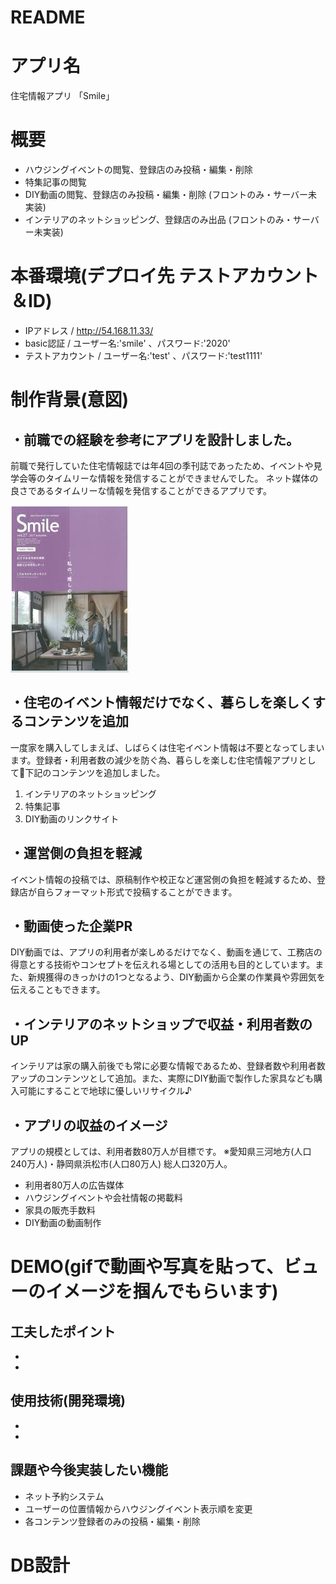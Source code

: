 # README

# アプリ名
住宅情報アプリ 「Smile」 

# 概要
* ハウジングイベントの閲覧、登録店のみ投稿・編集・削除
* 特集記事の閲覧 
* DIY動画の閲覧、登録店のみ投稿・編集・削除 (フロントのみ・サーバー未実装)
* インテリアのネットショッピング、登録店のみ出品 (フロントのみ・サーバー未実装)

# 本番環境(デプロイ先 テストアカウント＆ID)
* IPアドレス / http://54.168.11.33/
* basic認証 / ユーザー名:'smile' 、パスワード:'2020'
* テストアカウント / ユーザー名:'test' 、パスワード:'test1111'

# 制作背景(意図)
## ・前職での経験を参考にアプリを設計しました。

前職で発行していた住宅情報誌では年4回の季刊誌であったため、イベントや見学会等のタイムリーな情報を発信することができませんでした。
ネット媒体の良さであるタイムリーな情報を発信することができるアプリです。

![smile_READEME.jpg](app/assets/images/smile_READEME.jpg)

## ・住宅のイベント情報だけでなく、暮らしを楽しくするコンテンツを追加
一度家を購入してしまえば、しばらくは住宅イベント情報は不要となってしまいます。登録者・利用者数の減少を防ぐ為、暮らしを楽しむ住宅情報アプリとして下記のコンテンツを追加しました。

1. インテリアのネットショッピング 
2. 特集記事
3. DIY動画のリンクサイト

## ・運営側の負担を軽減
イベント情報の投稿では、原稿制作や校正など運営側の負担を軽減するため、登録店が自らフォーマット形式で投稿することができます。

## ・動画使った企業PR
DIY動画では、アプリの利用者が楽しめるだけでなく、動画を通じて、工務店の得意とする技術やコンセプトを伝えれる場としての活用も目的としています。また、新規獲得のきっかけの1つとなるよう、DIY動画から企業の作業員や雰囲気を伝えることもできます。

## ・インテリアのネットショップで収益・利用者数のUP
インテリアは家の購入前後でも常に必要な情報であるため、登録者数や利用者数アップのコンテンツとして追加。また、実際にDIY動画で製作した家具なども購入可能にすることで地球に優しいリサイクル♪

## ・アプリの収益のイメージ
アプリの規模としては、利用者数80万人が目標です。
※愛知県三河地方(人口240万人)・静岡県浜松市(人口80万人) 総人口320万人。

* 利用者80万人の広告媒体
* ハウジングイベントや会社情報の掲載料
* 家具の販売手数料
* DIY動画の動画制作


# DEMO(gifで動画や写真を貼って、ビューのイメージを掴んでもらいます)
## 工夫したポイント
* 
* 

## 使用技術(開発環境)
* 
* 

## 課題や今後実装したい機能
* ネット予約システム
* ユーザーの位置情報からハウジングイベント表示順を変更
* 各コンテンツ登録者のみの投稿・編集・削除

# DB設計